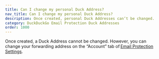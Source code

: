 ```yaml
---
title: Can I change my personal Duck Address?
nav_title: Can I change my personal Duck Address?
description: Once created, personal Duck Addresses can’t be changed.
category: DuckDuckGo Email Protection Duck Addresses
order: 1000
---
```


Once created, a Duck Address cannot be changed. However, you can change your forwarding address on the “Account” tab of [Email Protection Settings](https://duckduckgo.com/email/settings/autofill).
